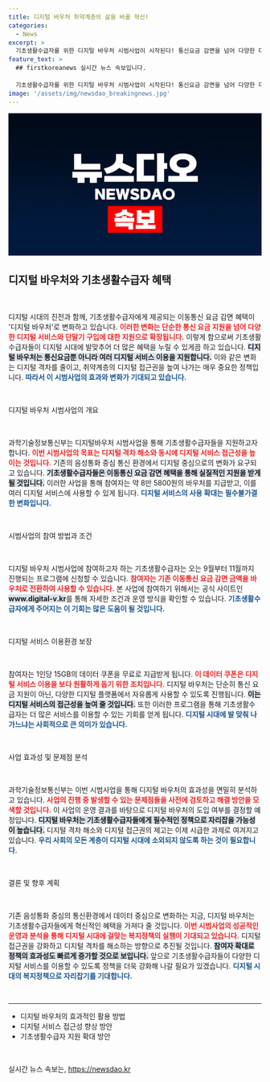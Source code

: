 ```yaml
---
title: 디지털 바우처 취약계층의 삶을 바꿀 혁신!
categories:
  - News
excerpt: >
  기초생활수급자를 위한 디지털 바우처 시범사업이 시작된다! 통신요금 감면을 넘어 다양한 디지털 서비스 이용이 가능해져, 5000명을 모집 중. 혜택의 폭이 넓어진 이번 기회를 놓치지 마세요!
feature_text: >
  ## firstkoreanews 실시간 뉴스 속보입니다.

  기초생활수급자를 위한 디지털 바우처 시범사업이 시작된다! 통신요금 감면을 넘어 다양한 디지털 서비스 이용이 가능해져, 5000명을 모집 중. 혜택의 폭이 넓어진 이번 기회를 놓치지 마세요!
image: '/assets/img/newsdao_breakingnews.jpg'
---
```


<p><img src="/assets/img/newsdao_breakingnews.jpg" alt="firstkoreanews 속보" /></p>

<h2 data-ke-size="size26">디지털 바우처와 기초생활수급자 혜택</h2>

<p data-ke-size="size16">&nbsp;</p>

<p>디지털 시대의 진전과 함께, 기초생활수급자에게 제공되는 이동통신 요금 감면 혜택이 '디지털 바우처'로 변화하고 있습니다. <b><span style="color: #ee2323;">이러한 변화는 단순한 통신 요금 지원을 넘어 다양한 디지털 서비스와 단말기 구입에 대한 지원으로 확장됩니다.</span></b> 이렇게 함으로써 기초생활수급자들이 디지털 시대에 발맞추어 더 많은 혜택을 누릴 수 있게끔 하고 있습니다. <b><span style="background-color: #21538527;">디지털 바우처는 통신요금뿐 아니라 여러 디지털 서비스 이용을 지원합니다.</span></b> 이와 같은 변화는 디지털 격차를 줄이고, 취약계층의 디지털 접근권을 높여 나가는 매우 중요한 정책입니다. <b><span style="color: #1a5490;">따라서 이 시범사업의 효과와 변화가 기대되고 있습니다.</span></b></p>

<p data-ke-size="size16">&nbsp;</p>

<p>디지털 바우처 시범사업의 개요</p>

<p data-ke-size="size16">&nbsp;</p>

<p>과학기술정보통신부는 디지털바우처 시범사업을 통해 기초생활수급자들을 지원하고자 합니다. <b><span style="color: #ee2323;">이번 시범사업의 목표는 디지털 격차 해소와 동시에 디지털 서비스 접근성을 높이는 것입니다.</span></b> 기존의 음성통화 중심 통신 환경에서 디지털 중심으로의 변화가 요구되고 있습니다. <b><span style="background-color: #21538527;">기초생활수급자들은 이동통신 요금 감면 혜택을 통해 실질적인 지원을 받게 될 것입니다.</span></b> 이러한 사업을 통해 참여자는 약 8만 5800원의 바우처를 지급받고, 이를 여러 디지털 서비스에 사용할 수 있게 됩니다. <b><span style="color: #1a5490;">디지털 서비스의 사용 확대는 필수불가결한 변화입니다.</span></b></p>

<p data-ke-size="size16">&nbsp;</p>

<p>시범사업의 참여 방법과 조건</p>

<p data-ke-size="size16">&nbsp;</p>

<p>디지털 바우처 시범사업에 참여하고자 하는 기초생활수급자는 오는 9월부터 11월까지 진행되는 프로그램에 신청할 수 있습니다. <b><span style="color: #ee2323;">참여자는 기존 이동통신 요금 감면 금액을 바우처로 전환하여 사용할 수 있습니다.</span></b> 본 사업에 참여하기 위해서는 공식 사이트인 <b><span style="background-color: #21538527;">www.digital-v.kr</span></b>를 통해 자세한 조건과 운영 방식을 확인할 수 있습니다. <b><span style="color: #1a5490;">기초생활수급자에게 주어지는 이 기회는 많은 도움이 될 것입니다.</span></b></p>

<p data-ke-size="size16">&nbsp;</p>

<p>디지털 서비스 이용환경 보장</p>

<p data-ke-size="size16">&nbsp;</p>

<p>참여자는 1인당 15GB의 데이터 쿠폰을 무료로 지급받게 됩니다. <b><span style="color: #ee2323;">이 데이터 쿠폰은 디지털 서비스 이용을 보다 원활하게 돕기 위한 조치입니다.</span></b> 디지털 바우처는 단순히 통신 요금 지원이 아닌, 다양한 디지털 플랫폼에서 자유롭게 사용할 수 있도록 진행됩니다. <b><span style="background-color: #21538527;">이는 디지털 서비스의 접근성을 높여 줄 것입니다.</span></b> 또한 이러한 프로그램을 통해 기초생활수급자는 더 많은 서비스를 이용할 수 있는 기회를 얻게 됩니다. <b><span style="color: #1a5490;">디지털 시대에 발 맞춰 나가느냐는 사회적으로 큰 의미가 있습니다.</span></b></p>

<p data-ke-size="size16">&nbsp;</p>

<p>사업 효과성 및 문제점 분석</p>

<p data-ke-size="size16">&nbsp;</p>

<p>과학기술정보통신부는 이번 시범사업을 통해 디지털 바우처의 효과성을 면밀히 분석하고 있습니다. <b><span style="color: #ee2323;">사업의 진행 중 발생할 수 있는 문제점들을 사전에 검토하고 해결 방안을 모색할 것입니다.</span></b> 이 사업의 운영 결과를 바탕으로 디지털 바우처의 도입 여부를 결정할 예정입니다. <b><span style="background-color: #21538527;">디지털 바우처는 기초생활수급자들에게 필수적인 정책으로 자리잡을 가능성이 높습니다.</span></b> 디지털 격차 해소와 디지털 접근권의 제고는 이제 시급한 과제로 여겨지고 있습니다. <b><span style="color: #1a5490;">우리 사회의 모든 계층이 디지털 시대에 소외되지 않도록 하는 것이 필요합니다.</span></b></p>

<p data-ke-size="size16">&nbsp;</p>

<p>결론 및 향후 계획</p>

<p data-ke-size="size16">&nbsp;</p>

<p>기존 음성통화 중심의 통신환경에서 데이터 중심으로 변화하는 지금, 디지털 바우처는 기초생활수급자들에게 혁신적인 혜택을 가져다 줄 것입니다. <b><span style="color: #ee2323;">이번 시범사업의 성공적인 운영과 분석을 통해 디지털 시대에 걸맞는 복지정책의 실행이 기대되고 있습니다.</span></b> 디지털 접근권을 강화하고 디지털 격차를 해소하는 방향으로 추진될 것입니다. <b><span style="background-color: #21538527;">참여자 확대로 정책의 효과성도 빠르게 증가할 것으로 보입니다.</span></b> 앞으로 기초생활수급자들이 다양한 디지털 서비스를 이용할 수 있도록 정책을 더욱 강화해 나갈 필요가 있겠습니다. <b><span style="color: #1a5490;">디지털 시대의 복지정책으로 자리잡기를 기대합니다.</span></b></p>

<p data-ke-size="size16">&nbsp;</p>

<hr>

<ul>
    <li>디지털 바우처의 효과적인 활용 방법</li>
    <li>디지털 서비스 접근성 향상 방안</li>
    <li>기초생활수급자 지원 확대 방안</li>
</ul>

<p data-ke-size="size16">&nbsp;</p>
실시간 뉴스 속보는, <a href="https://newsdao.kr" rel="dofollow">https://newsdao.kr</a>


